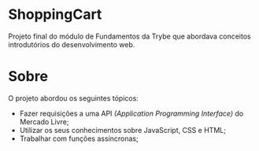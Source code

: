# ShoppingCart
Projeto final do módulo de Fundamentos da Trybe que abordava conceitos introdutórios do desenvolvimento web.

# Sobre
O projeto abordou os seguintes tópicos:
- Fazer requisições a uma API *(Application Programming Interface)* do Mercado Livre;
- Utilizar os seus conhecimentos sobre JavaScript, CSS e HTML;
- Trabalhar com funções assíncronas;
